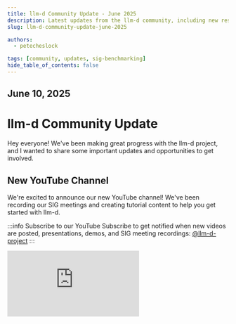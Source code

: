 ```yaml
---
title: llm-d Community Update - June 2025
description: Latest updates from the llm-d community, including new resources and opportunities to get involved
slug: llm-d-community-update-june-2025

authors:
  - petecheslock

tags: [community, updates, sig-benchmarking]
hide_table_of_contents: false
---
```


## June 10, 2025

# **llm-d Community Update**

Hey everyone! We've been making great progress with the llm-d project, and I wanted to share some important updates and opportunities to get involved.

## New YouTube Channel

We're excited to announce our new YouTube channel! We've been recording our SIG meetings and creating tutorial content to help you get started with llm-d.

:::info Subscribe to our YouTube
Subscribe to get notified when new videos are posted, presentations, demos, and SIG meeting recordings: [@llm-d-project](https://youtube.com/@llm-d-project)
:::

<div style={{ position: 'relative', paddingBottom: '56.25%', height: 0, overflow: 'hidden', maxWidth: '100%' }}>
  <iframe 
    style={{ position: 'absolute', top: 0, left: 0, width: '100%', height: '100%' }}
    src="https://www.youtube.com/embed/playlist?list=PLU-3MgIuzv8oIRX7o2NLrxi5-Jzx9PoLr" 
    title="llm-d introduction" 
    frameBorder="0" 
    allow="accelerometer; autoplay; clipboard-write; encrypted-media; gyroscope; picture-in-picture" 
    allowFullScreen
  />
</div>


<!-- truncate -->

## Reminder: Join Our Google Group to Access Project Docs

:::warning Join our Google Group
We use Google Groups to share architecture diagrams, SIG meeting notes, and other important project content. To get full access to all project resources, please join: [llm-d-contributors Google Group](https://groups.google.com/g/llm-d-contributors)
:::

The Google Group is where all the magic happens! Here you'll find:
- Detailed architecture diagrams and design documents
- SIG meeting notes and recordings
- Early access to new features and proposals
- Direct communication with the core team and other contributors


## Help Shape Our Performance Benchmarks

The SIG-Benchmarking team is working on documenting real-world use cases and establishing performance expectations for llm-d deployments. To make this as comprehensive as possible, we need your help!

:::tip Share Your Use Case
We've created a [Use Case Survey Form](https://forms.gle/YOUR_FORM_ID) to gather information about your LLM workloads. This will help us:
- Document common deployment patterns
- Establish realistic performance baselines
- Identify optimization opportunities
- Guide future development priorities
:::

Your input is invaluable in helping us understand:
- What models you're deploying
- Your workload characteristics (input/output lengths, request patterns)
- Performance requirements and constraints
- Current challenges and pain points

## Get Involved

There are many ways to contribute to llm-d:
1. Join the [Google Group](https://groups.google.com/g/llm-d-contributors) for full access to project resources
2. Review the [project public calendar](https://red.ht/llm-d-public-calendar) and join an upcoming community meeting
3. Subscribe to our [YouTube channel](https://youtube.com/@llm-d-project) for tutorials and meeting recordings
4. Fill out the [Use Case Survey](https://forms.gle/YOUR_FORM_ID) to help shape our benchmarks
5. Join our [Slack workspace](https://inviter.co/llm-d-slack) for real-time discussions
6. Check out our [Contributor Guidelines](https://llm-d.ai/docs/community/contribute) to start contributing code

We're looking forward to hearing from you and working together to make llm-d even better! 